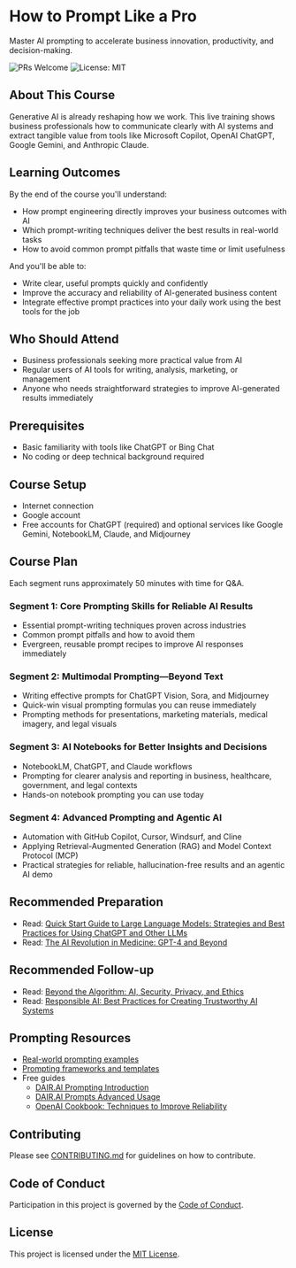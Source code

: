# How to Prompt Like a Pro

Master AI prompting to accelerate business innovation, productivity, and decision-making.

![PRs Welcome](https://img.shields.io/badge/PRs-welcome-brightgreen.svg?style=flat-square)
![License: MIT](https://img.shields.io/badge/License-MIT-blue.svg)

## About This Course
Generative AI is already reshaping how we work. This live training shows business professionals how to communicate clearly with AI systems and extract tangible value from tools like Microsoft Copilot, OpenAI ChatGPT, Google Gemini, and Anthropic Claude.

## Learning Outcomes
By the end of the course you'll understand:
- How prompt engineering directly improves your business outcomes with AI
- Which prompt-writing techniques deliver the best results in real-world tasks
- How to avoid common prompt pitfalls that waste time or limit usefulness

And you'll be able to:
- Write clear, useful prompts quickly and confidently
- Improve the accuracy and reliability of AI-generated business content
- Integrate effective prompt practices into your daily work using the best tools for the job

## Who Should Attend
- Business professionals seeking more practical value from AI
- Regular users of AI tools for writing, analysis, marketing, or management
- Anyone who needs straightforward strategies to improve AI-generated results immediately

## Prerequisites
- Basic familiarity with tools like ChatGPT or Bing Chat
- No coding or deep technical background required

## Course Setup
- Internet connection
- Google account
- Free accounts for ChatGPT (required) and optional services like Google Gemini, NotebookLM, Claude, and Midjourney

## Course Plan
Each segment runs approximately 50 minutes with time for Q&A.

### Segment 1: Core Prompting Skills for Reliable AI Results
- Essential prompt-writing techniques proven across industries
- Common prompt pitfalls and how to avoid them
- Evergreen, reusable prompt recipes to improve AI responses immediately

### Segment 2: Multimodal Prompting—Beyond Text
- Writing effective prompts for ChatGPT Vision, Sora, and Midjourney
- Quick-win visual prompting formulas you can reuse immediately
- Prompting methods for presentations, marketing materials, medical imagery, and legal visuals

### Segment 3: AI Notebooks for Better Insights and Decisions
- NotebookLM, ChatGPT, and Claude workflows
- Prompting for clearer analysis and reporting in business, healthcare, government, and legal contexts
- Hands-on notebook prompting you can use today

### Segment 4: Advanced Prompting and Agentic AI
- Automation with GitHub Copilot, Cursor, Windsurf, and Cline
- Applying Retrieval-Augmented Generation (RAG) and Model Context Protocol (MCP)
- Practical strategies for reliable, hallucination-free results and an agentic AI demo

## Recommended Preparation
- Read: [Quick Start Guide to Large Language Models: Strategies and Best Practices for Using ChatGPT and Other LLMs](https://learning.oreilly.com/library/view/-/9780138199425/)
- Read: [The AI Revolution in Medicine: GPT-4 and Beyond](https://learning.oreilly.com/library/view/-/9780138200145/)

## Recommended Follow-up
- Read: [Beyond the Algorithm: AI, Security, Privacy, and Ethics](https://learning.oreilly.com/library/view/-/9780138268442/)
- Read: [Responsible AI: Best Practices for Creating Trustworthy AI Systems](https://learning.oreilly.com/library/view/-/9780138073947/)

## Prompting Resources
- [Real-world prompting examples](resources/examples/real-world-prompts.md)
- [Prompting frameworks and templates](resources/frameworks.md)
- Free guides
  - [DAIR.AI Prompting Introduction](resources/guides/dair-ai/prompts-intro.md)
  - [DAIR.AI Prompts Advanced Usage](resources/guides/dair-ai/prompts-advanced-usage.md)
  - [OpenAI Cookbook: Techniques to Improve Reliability](resources/guides/openai-cookbook/techniques-to-improve-reliability.md)

## Contributing
Please see [CONTRIBUTING.md](CONTRIBUTING.md) for guidelines on how to contribute.

## Code of Conduct
Participation in this project is governed by the [Code of Conduct](CODE_OF_CONDUCT.md).

## License
This project is licensed under the [MIT License](LICENSE).
